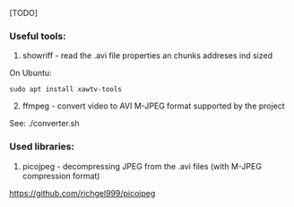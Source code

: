 [TODO]

### Useful tools:

1. showriff - read the .avi file properties an chunks addreses ind sized

On Ubuntu:
```
sudo apt install xawtv-tools
```

2. ffmpeg - convert video to AVI M-JPEG format supported by the project

See: ./converter.sh

### Used libraries:

1. picojpeg - decompressing JPEG from the .avi files (with M-JPEG compression format)

https://github.com/richgel999/picojpeg

